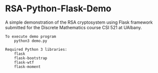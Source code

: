 # RSA-Python-Flask-Demo
A simple demonstration of the RSA cryptosystem using Flask framework submitted for the Discrete Mathematics course CSI 521 at UAlbany.

```
To execute demo program
    python3 demo.py

Required Python 3 libraries:
    flask
    flask-bootstrap
    flask-wtf
    flask-moment
```